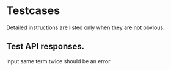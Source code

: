 # Testcases

Detailed instructions are listed only when they are not obvious.

## Test API responses.

input same term twice should be an error

